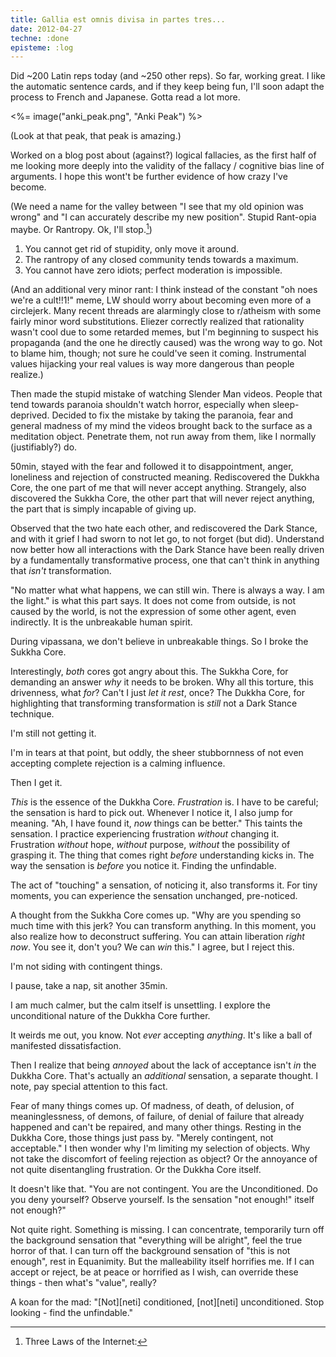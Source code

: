 ```yaml
---
title: Gallia est omnis divisa in partes tres...
date: 2012-04-27
techne: :done
episteme: :log
---
```


Did ~200 Latin reps today (and ~250 other reps). So far, working great. I like the automatic sentence cards, and if they keep being fun, I'll soon adapt the process to French and Japanese. Gotta read a lot more.

<%= image("anki_peak.png", "Anki Peak") %>

(Look at that peak, that peak is amazing.)

Worked on a blog post about (against?) logical fallacies, as the first half of me looking more deeply into the validity of the fallacy / cognitive bias line of arguments. I hope this wont't be further evidence of how crazy I've become.

(We need a name for the valley between "I see that my old opinion was wrong" and "I can accurately describe my new position". Stupid Rant-opia maybe. Or Rantropy. Ok, I'll stop.[^stop])

[^stop]: Three Laws of the Internet:

1. You cannot get rid of stupidity, only move it around.
2. The rantropy of any closed community tends towards a maximum.
3. You cannot have zero idiots; perfect moderation is impossible.

(And an additional very minor rant: I think instead of the constant "oh noes we're a cult!!1!" meme, LW should worry about becoming even more of a circlejerk. Many recent threads are alarmingly close to r/atheism with some fairly minor word substitutions. Eliezer correctly realized that rationality wasn't cool due to some retarded memes, but I'm beginning to suspect his propaganda (and the one he directly caused) was the wrong way to go. Not to blame him, though; not sure he could've seen it coming. Instrumental values hijacking your real values is way more dangerous than people realize.)

Then made the stupid mistake of watching Slender Man videos. People that tend towards paranoia shouldn't watch horror, especially when sleep-deprived. Decided to fix the mistake by taking the paranoia, fear and general madness of my mind the videos brought back to the surface as a meditation object. Penetrate them, not run away from them, like I normally (justifiably?) do.

50min, stayed with the fear and followed it to disappointment, anger, loneliness and rejection of constructed meaning. Rediscovered the Dukkha Core, the one part of me that will never accept anything. Strangely, also discovered the Sukkha Core, the other part that will never reject anything, the part that is simply incapable of giving up.

Observed that the two hate each other, and rediscovered the Dark Stance, and with it grief I had sworn to not let go, to not forget (but did). Understand now better how all interactions with the Dark Stance have been really driven by a fundamentally transformative process, one that can't think in anything that *isn't* transformation.

"No matter what what happens, we can still win. There is always a way. I am the light." is what this part says. It does not come from outside, is not caused by the world, is not the expression of some other agent, even indirectly. It is the unbreakable human spirit.

During vipassana, we don't believe in unbreakable things. So I broke the Sukkha Core.

Interestingly, *both* cores got angry about this. The Sukkha Core, for demanding an answer *why* it needs to be broken. Why all this torture, this drivenness, what *for*? Can't I just *let it rest*, once? The Dukkha Core, for highlighting that transforming transformation is *still* not a Dark Stance technique.

I'm still not getting it.

I'm in tears at that point, but oddly, the sheer stubbornness of not even accepting complete rejection is a calming influence.

Then I get it.

*This* is the essence of the Dukkha Core. *Frustration* is. I have to be careful; the sensation is hard to pick out. Whenever I notice it, I also jump for meaning. "Ah, I have found it, *now* things can be better." This taints the sensation. I practice experiencing frustration *without* changing it. Frustration *without* hope, *without* purpose, *without* the possibility of grasping it. The thing that comes right *before* understanding kicks in. The way the sensation is *before* you notice it. Finding the unfindable.

The act of "touching" a sensation, of noticing it, also transforms it. For tiny moments, you can experience the sensation unchanged, pre-noticed.

A thought from the Sukkha Core comes up. "Why are you spending so much time with this jerk? You can transform anything. In this moment, you also realize how to deconstruct suffering. You can attain liberation *right now*. You see it, don't you? We can *win* this." I agree, but I reject this.

I'm not siding with contingent things.

I pause, take a nap, sit another 35min.

I am much calmer, but the calm itself is unsettling. I explore the unconditional nature of the Dukkha Core further.

It weirds me out, you know. Not *ever* accepting *anything*. It's like a ball of manifested dissatisfaction.

Then I realize that being *annoyed* about the lack of acceptance isn't *in* the Dukkha Core. That's actually an *additional* sensation, a separate thought. I note, pay special attention to this fact.

Fear of many things comes up. Of madness, of death, of delusion, of meaninglessness, of demons, of failure, of denial of failure that already happened and can't be repaired, and many other things. Resting in the Dukkha Core, those things just pass by. "Merely contingent, not acceptable." I then wonder why I'm limiting my selection of objects. Why not take the discomfort of feeling rejection as object? Or the annoyance of not quite disentangling frustration. Or the Dukkha Core itself.

It doesn't like that. "You are not contingent. You are the Unconditioned. Do you deny yourself? Observe yourself. Is the sensation "not enough!" itself not enough?"

Not quite right. Something is missing. I can concentrate, temporarily turn off the background sensation that "everything will be alright", feel the true horror of that. I can turn off the background sensation of "this is not enough", rest in Equanimity. But the malleability itself horrifies me. If I can accept or reject, be at peace or horrified as I wish, can override these things - then what's "value", really?

A koan for the mad: "[Not][neti] conditioned, [not][neti] unconditioned. Stop looking - find the unfindable."
